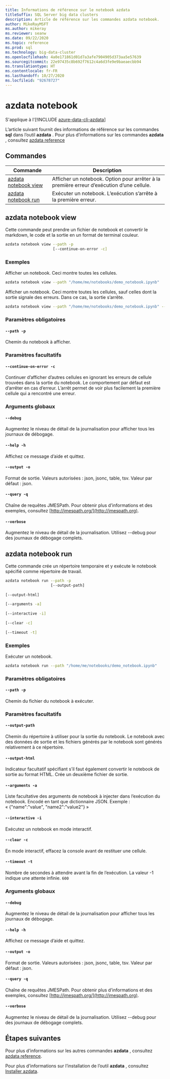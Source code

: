 ```yaml
---
title: Informations de référence sur le notebook azdata
titleSuffix: SQL Server big data clusters
description: Article de référence sur les commandes azdata notebook.
author: MikeRayMSFT
ms.author: mikeray
ms.reviewer: seanw
ms.date: 09/22/2020
ms.topic: reference
ms.prod: sql
ms.technology: big-data-cluster
ms.openlocfilehash: 4a0e171861d01d7a3afe7904905d373aa5e57639
ms.sourcegitcommit: 22e97435c8b692f7612c4a6d3fe9e9baeaecbb94
ms.translationtype: HT
ms.contentlocale: fr-FR
ms.lasthandoff: 10/27/2020
ms.locfileid: "92678727"
---
```

# <a name="azdata-notebook"></a>azdata notebook

S'applique à l'[!INCLUDE [azure-data-cli-azdata](../../includes/azure-data-cli-azdata.md)]

L’article suivant fournit des informations de référence sur les commandes **sql** dans l’outil **azdata** . Pour plus d’informations sur les commandes **azdata** , consultez [azdata reference](reference-azdata.md)

## <a name="commands"></a>Commandes

|Commande|Description|
| --- | --- |
[azdata notebook view](#azdata-notebook-view) | Afficher un notebook.  Option pour arrêter à la première erreur d’exécution d’une cellule.
[azdata notebook run](#azdata-notebook-run) | Exécuter un notebook.  L’exécution s’arrête à la première erreur.
## <a name="azdata-notebook-view"></a>azdata notebook view
Cette commande peut prendre un fichier de notebook et convertir le markdown, le code et la sortie en un format de terminal couleur.
```bash
azdata notebook view --path -p 
                     [--continue-on-error -c]
```
### <a name="examples"></a>Exemples
Afficher un notebook.  Ceci montre toutes les cellules.
```bash
azdata notebook view --path "/home/me/notebooks/demo_notebook.ipynb"
```
Afficher un notebook.  Ceci montre toutes les cellules, sauf celles dont la sortie signale des erreurs.  Dans ce cas, la sortie s’arrête.
```bash
azdata notebook view --path "/home/me/notebooks/demo_notebook.ipynb" --stop-on-error
```
### <a name="required-parameters"></a>Paramètres obligatoires
#### `--path -p`
Chemin du notebook à afficher.
### <a name="optional-parameters"></a>Paramètres facultatifs
#### `--continue-on-error -c`
Continuer d’afficher d’autres cellules en ignorant les erreurs de cellule trouvées dans la sortie du notebook.  Le comportement par défaut est d’arrêter en cas d’erreur.  L’arrêt permet de voir plus facilement la première cellule qui a rencontré une erreur.
### <a name="global-arguments"></a>Arguments globaux
#### `--debug`
Augmentez le niveau de détail de la journalisation pour afficher tous les journaux de débogage.
#### `--help -h`
Affichez ce message d’aide et quittez.
#### `--output -o`
Format de sortie.  Valeurs autorisées : json, jsonc, table, tsv.  Valeur par défaut : json.
#### `--query -q`
Chaîne de requêtes JMESPath. Pour obtenir plus d’informations et des exemples, consultez [http://jmespath.org/](http://jmespath.org).
#### `--verbose`
Augmentez le niveau de détail de la journalisation. Utilisez --debug pour des journaux de débogage complets.
## <a name="azdata-notebook-run"></a>azdata notebook run
Cette commande crée un répertoire temporaire et y exécute le notebook spécifié comme répertoire de travail.
```bash
azdata notebook run --path -p 
                    [--output-path]  
                    
[--output-html]  
                    
[--arguments -a]  
                    
[--interactive -i]  
                    
[--clear -c]  
                    
[--timeout -t]
```
### <a name="examples"></a>Exemples
Exécuter un notebook.
```bash
azdata notebook run --path "/home/me/notebooks/demo_notebook.ipynb"
```
### <a name="required-parameters"></a>Paramètres obligatoires
#### `--path -p`
Chemin du fichier du notebook à exécuter.
### <a name="optional-parameters"></a>Paramètres facultatifs
#### `--output-path`
Chemin du répertoire à utiliser pour la sortie du notebook.  Le notebook avec des données de sortie et les fichiers générés par le notebook sont générés relativement à ce répertoire.
#### `--output-html`
Indicateur facultatif spécifiant s’il faut également convertir le notebook de sortie au format HTML.  Crée un deuxième fichier de sortie.
#### `--arguments -a`
Liste facultative des arguments de notebook à injecter dans l’exécution du notebook.  Encodé en tant que dictionnaire JSON.  Exemple : « {"name":"value", "name2":"value2"} »
#### `--interactive -i`
Exécutez un notebook en mode interactif.
#### `--clear -c`
En mode interactif, effacez la console avant de restituer une cellule.
#### `--timeout -t`
Nombre de secondes à attendre avant la fin de l’exécution. La valeur -1 indique une attente infinie.
`600`
### <a name="global-arguments"></a>Arguments globaux
#### `--debug`
Augmentez le niveau de détail de la journalisation pour afficher tous les journaux de débogage.
#### `--help -h`
Affichez ce message d’aide et quittez.
#### `--output -o`
Format de sortie.  Valeurs autorisées : json, jsonc, table, tsv.  Valeur par défaut : json.
#### `--query -q`
Chaîne de requêtes JMESPath. Pour obtenir plus d’informations et des exemples, consultez [http://jmespath.org/](http://jmespath.org).
#### `--verbose`
Augmentez le niveau de détail de la journalisation. Utilisez --debug pour des journaux de débogage complets.

## <a name="next-steps"></a>Étapes suivantes

Pour plus d’informations sur les autres commandes **azdata** , consultez [azdata reference](reference-azdata.md). 

Pour plus d’informations sur l’installation de l’outil **azdata** , consultez [Installer azdata](..\install\deploy-install-azdata.md).

